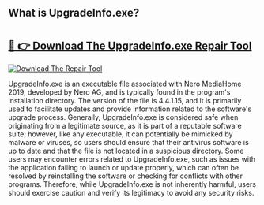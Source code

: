 ## What is UpgradeInfo.exe? 

# <h2><a href="https://exedetect.com/download.php?UpgradeInfo.exe">🔗 👉 Download The UpgradeInfo.exe Repair Tool</a></h2>

[![Download The Repair Tool](https://exedetect.com/download-button.jpg)](https://exedetect.com/download.php?UpgradeInfo.exe)

UpgradeInfo.exe is an executable file associated with Nero MediaHome 2019, developed by Nero AG, and is typically found in the program's installation directory. The version of the file is 4.4.1.15, and it is primarily used to facilitate updates and provide information related to the software's upgrade process. Generally, UpgradeInfo.exe is considered safe when originating from a legitimate source, as it is part of a reputable software suite; however, like any executable, it can potentially be mimicked by malware or viruses, so users should ensure that their antivirus software is up to date and that the file is not located in a suspicious directory. Some users may encounter errors related to UpgradeInfo.exe, such as issues with the application failing to launch or update properly, which can often be resolved by reinstalling the software or checking for conflicts with other programs. Therefore, while UpgradeInfo.exe is not inherently harmful, users should exercise caution and verify its legitimacy to avoid any security risks.